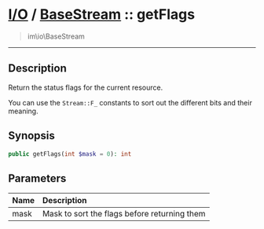 # [I/O](io.md) / [BaseStream](io-BaseStream.md) :: getFlags
 > im\io\BaseStream
____

## Description
Return the status flags for the current resource.

You can use the `Stream::F_` constants to sort
out the different bits and their meaning.

## Synopsis
```php
public getFlags(int $mask = 0): int
```

## Parameters
| Name | Description |
| :--- | :---------- |
| mask | Mask to sort the flags before returning them |
